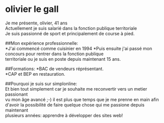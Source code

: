 # olivier le gall

Je me présente, olivier, 41 ans  
Actuellement je suis salarié dans la fonction publique territoriale  
Je suis passionné de sport et principalement de course à pied.  


##Mon expérience professionnelle:  
*J'ai commencé comme cuisinier en 1994
*Puis ensuite j'ai passé mon concours pour rentrer dans la fonction publique  
territoriale ou je suis en poste depuis maintenant 15 ans.  

##Formations:
*BAC de vendeurs réprésentant.  
*CAP et BEP en restauration.  

##Pourquoi je suis sur simplonline:  
Et bien tout simplement car je souhaite me reconvertir vers un metier passionant  
vu mon âge avancé ;-) il est plus que temps que je me prenne en main afin  
d'avoir la possibilité de faire quelque chose qui me passione depuis maintenant  
plusieurs années: apprendre à développer des sites web!
